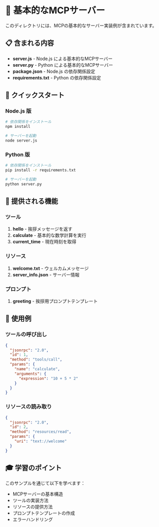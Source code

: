 # 🎯 基本的なMCPサーバー

このディレクトリには、MCPの基本的なサーバー実装例が含まれています。

## 📋 含まれる内容

- **server.js** - Node.js による基本的なMCPサーバー
- **server.py** - Python による基本的なMCPサーバー
- **package.json** - Node.js の依存関係設定
- **requirements.txt** - Python の依存関係設定

## 🚀 クイックスタート

### Node.js 版

```bash
# 依存関係をインストール
npm install

# サーバーを起動
node server.js
```

### Python 版

```bash
# 依存関係をインストール
pip install -r requirements.txt

# サーバーを起動
python server.py
```

## 🔧 提供される機能

### ツール

1. **hello** - 挨拶メッセージを返す
2. **calculate** - 基本的な数学計算を実行
3. **current_time** - 現在時刻を取得

### リソース

1. **welcome.txt** - ウェルカムメッセージ
2. **server_info.json** - サーバー情報

### プロンプト

1. **greeting** - 挨拶用プロンプトテンプレート

## 📝 使用例

### ツールの呼び出し

```json
{
  "jsonrpc": "2.0",
  "id": 1,
  "method": "tools/call",
  "params": {
    "name": "calculate",
    "arguments": {
      "expression": "10 + 5 * 2"
    }
  }
}
```

### リソースの読み取り

```json
{
  "jsonrpc": "2.0",
  "id": 2,
  "method": "resources/read",
  "params": {
    "uri": "text://welcome"
  }
}
```

## 🎓 学習のポイント

このサンプルを通じて以下を学べます：

- MCPサーバーの基本構造
- ツールの実装方法
- リソースの提供方法
- プロンプトテンプレートの作成
- エラーハンドリング